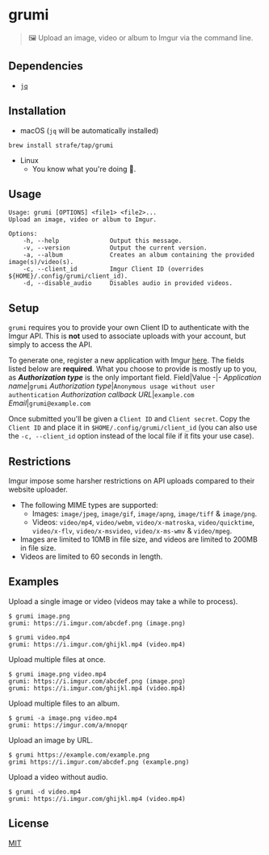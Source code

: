 # grumi
> 🖼️ Upload an image, video or album to Imgur via the command line.

## Dependencies
- [`jq`](https://stedolan.github.io/jq)

## Installation
- macOS (`jq` will be automatically installed)
```
brew install strafe/tap/grumi
```

- Linux
	- You know what you're doing :penguin:.

## Usage
```
Usage: grumi [OPTIONS] <file1> <file2>...
Upload an image, video or album to Imgur.

Options:
    -h, --help              Output this message.
    -v, --version           Output the current version.
    -a, --album             Creates an album containing the provided image(s)/video(s).
    -c, --client_id         Imgur Client ID (overrides ${HOME}/.config/grumi/client_id).
    -d, --disable_audio     Disables audio in provided videos.
```

## Setup
`grumi` requires you to provide your own Client ID to authenticate with the Imgur API. This is **not** used to associate uploads with your account, but simply to access the API.

To generate one, register a new application with Imgur [here](https://api.imgur.com/oauth2/addclient). The fields listed below are **required**. What you choose to provide is mostly up to you, as ***Authorization type*** is the only important field.
Field|Value
-|-
_Application name_|`grumi`
_Authorization type_|`Anonymous usage without user authentication`
_Authorization callback URL_|`example.com`
_Email_|`grumi@example.com`
<br>

Once submitted you'll be given a `Client ID` and `Client secret`. Copy the `Client ID` and place it in `$HOME/.config/grumi/client_id` (you can also use the `-c, --client_id` option instead of the local file if it fits your use case).

## Restrictions
Imgur impose some harsher restrictions on API uploads compared to their website uploader.
- The following MIME types are supported:
  - Images: `image/jpeg`, `image/gif`, `image/apng`, `image/tiff` & `image/png`.
  - Videos: `video/mp4`, `video/webm`, `video/x-matroska`, `video/quicktime`, `video/x-flv`, `video/x-msvideo`, `video/x-ms-wmv` & `video/mpeg`.
- Images are limited to 10MB in file size, and videos are limited to 200MB in file size.
- Videos are limited to 60 seconds in length.

## Examples
Upload a single image or video (videos may take a while to process).
```
$ grumi image.png
grumi: https://i.imgur.com/abcdef.png (image.png)

$ grumi video.mp4
grumi: https://i.imgur.com/ghijkl.mp4 (video.mp4)
```

Upload multiple files at once.
```
$ grumi image.png video.mp4
grumi: https://i.imgur.com/abcdef.png (image.png)
grumi: https://i.imgur.com/ghijkl.mp4 (video.mp4)
```

Upload multiple files to an album.
```
$ grumi -a image.png video.mp4
grumi: https://imgur.com/a/mnopqr
```

Upload an image by URL.
```
$ grumi https://example.com/example.png
grimi https://i.imgur.com/abcdef.png (example.png)
```

Upload a video without audio.
```
$ grumi -d video.mp4
grumi: https://i.imgur.com/ghijkl.mp4 (video.mp4)
```

## License
[MIT](LICENSE)
